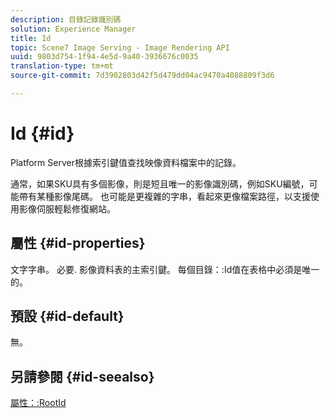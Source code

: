 ```yaml
---
description: 目錄記錄識別碼
solution: Experience Manager
title: Id
topic: Scene7 Image Serving - Image Rendering API
uuid: 9803d754-1f94-4e5d-9a40-3936676c0035
translation-type: tm+mt
source-git-commit: 7d3902803d42f5d479dd04ac9470a4088809f3d6

---
```



# Id {#id}

Platform Server根據索引鍵值查找映像資料檔案中的記錄。

通常，如果SKU具有多個影像，則是短且唯一的影像識別碼，例如SKU編號，可能帶有某種影像尾碼。 也可能是更複雜的字串，看起來更像檔案路徑，以支援使用影像伺服輕鬆修復網站。

## 屬性 {#id-properties}

文字字串。 必要. 影像資料表的主索引鍵。 每個目錄：:Id值在表格中必須是唯一的。

## 預設 {#id-default}

無。

## 另請參閱 {#id-seealso}

[屬性：:RootId](/help/aem-is-ir-api/is-api/image-catalog/image-serving-api-ref/c-image-catalog-reference/c-attributes-reference/r-rootid.md)
